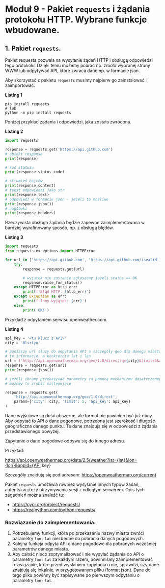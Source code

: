 # Moduł 9 - Pakiet `requests` i żądania protokołu HTTP. Wybrane funkcje wbudowane.

## 1. Pakiet `requests`.

Pakiet requests pozwala na wysyłanie żądań HTTP i obsługę odpowiedzi tego protokołu. Dzięki temu możemy pobrać np. źródło wybranej strony WWW lub odpytywać API, które zwraca dane np. w formacie json.

Aby skorzystać z pakietu `requests` musimy najpierw go zainstalować i zaimportować.

**Listing 1**
```console
pip install requests
# lub
python -m pip install requests
```

Poniżej przykład żądania i odpowiedzi, jaka została zwrócona.

**Listing 2**
```python
import requests

response = requests.get('https://api.github.com')
# obiekt response
print(response)

# kod statusu
print(response.status_code)

# strumień bajtów
print(response.content)
# tekst odpowiedzi jako str
print(response.text)
# odpowiedź w formacie json - jeżeli to możliwe 
print(response.json())
# nagłówki
print(response.headers)
```

Rzeczywista obsługa żądania będzie zapewne zaimplementowana w bardziej wyrafinowany sposób, np. z obsługą błędów.

**Listing 3**
```python
import requests
from requests.exceptions import HTTPError

for url in ['https://api.github.com', 'https://api.github.com/invalid']:
    try:
        response = requests.get(url)

        # wyjątek nie zostanie zgłoszony jeżeli status == OK
        response.raise_for_status()
    except HTTPError as http_err:
        print(f'Błąd HTTP: {http_err}')
    except Exception as err:
        print(f'Inny wyjątek: {err}')
    else:
        print('OK!')
```

Przykład z odpytaniem serwisu openweather.com. 


**Listing 4**
```python
api_key = '<tu klucz z API>'
city = 'Olsztyn'

# poniższy url służy do odpytania API o szczegóły geo dla danego miasta
# te informacje, a konkretnie lat i len
url = f'http://api.openweathermap.org/geo/1.0/direct?q={city}&limit=5&appid={api_key}'
response = requests.get(url)
print(response.json())

# jeżeli chcemy przekazywać parametry za pomocą mechanizmu dosatrczonego przez requests
# możemy to zrobić następująco

response = requests.get(
    'http://api.openweathermap.org/geo/1.0/direct',
    params={'city': city, 'limit': 5, 'api_key': api_key}
)

```

Dane wyjściowe są dość obszerne, ale format nie powinien być już obcy. Aby odpytać to API o dane pogodowe, potrzebna jest szerokość i długość geograficzna danego punktu. Te dane znajdują się w odpowiedzi z żądania przedstawionego powyżej.


Zapytanie o dane pogodowe odbywa się do innego adresu.

Przykład:

https://api.openweathermap.org/data/2.5/weather?lat={lat}&lon={lon}&appid={API key}

Szczegóły znajdują się pod adresem: https://openweathermap.org/current

Pakiet `requests` umożliwia również wysyłanie innych typów żadań, autentykacji czy utrzymywania sesji z odległym serwerem. Opis tych zagadnień można znaleźć tu:
* https://pypi.org/project/requests/
* https://realpython.com/python-requests/

### Rozwiązanie do zaimplementowania.

1. Potrzebujemy funkcji, która po przekazaniu nazwy miasta zwróci parametry `lon` i `lat` niezbędne do pobrania danych pogodowych.
2. Kolejna funkcja odpyta API o dane pogodowe dla pobranych wcześniej parametrów danego miasta.
3. Aby całość nieco zoptymalizować i nie wysyłać żądania do API o parametry `lon` i `lat` za każdym razem, powinniśmy zaimplementować rozwiązanie, które przed wysłaniem zapytania o nie, sprawdzi, czy dane znajdują się lokalnie, w przygotowanym pliku (format json). Dane do tego pliku powinny być zapisywane po pierwszym odpytaniu o parametry `lon` i `lat`.
